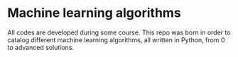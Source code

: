 # Machine learning algorithms

All codes are developed during some course. This repo was born in order to catalog different machine learning algorithms, all written in Python, from 0 to advanced solutions.
